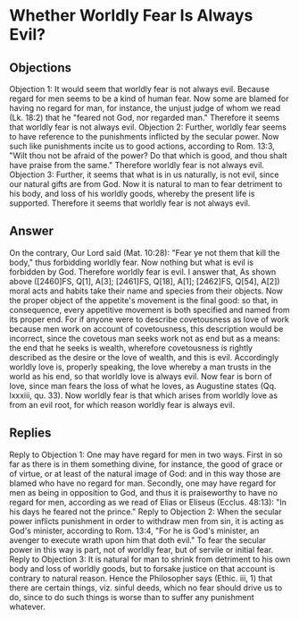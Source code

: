 # Whether Worldly Fear Is Always Evil?
## Objections
Objection 1: It would seem that worldly fear is not always evil. Because regard for men seems to be a kind of human fear. Now some are blamed for having no regard for man, for instance, the unjust judge of whom we read (Lk. 18:2) that he "feared not God, nor regarded man." Therefore it seems that worldly fear is not always evil.
Objection 2: Further, worldly fear seems to have reference to the punishments inflicted by the secular power. Now such like punishments incite us to good actions, according to Rom. 13:3, "Wilt thou not be afraid of the power? Do that which is good, and thou shalt have praise from the same." Therefore worldly fear is not always evil.
Objection 3: Further, it seems that what is in us naturally, is not evil, since our natural gifts are from God. Now it is natural to man to fear detriment to his body, and loss of his worldly goods, whereby the present life is supported. Therefore it seems that worldly fear is not always evil.
## Answer
On the contrary, Our Lord said (Mat. 10:28): "Fear ye not them that kill the body," thus forbidding worldly fear. Now nothing but what is evil is forbidden by God. Therefore worldly fear is evil.
I answer that, As shown above ([2460]FS, Q[1], A[3]; [2461]FS, Q[18], A[1]; [2462]FS, Q[54], A[2]) moral acts and habits take their name and species from their objects. Now the proper object of the appetite's movement is the final good: so that, in consequence, every appetitive movement is both specified and named from its proper end. For if anyone were to describe covetousness as love of work because men work on account of covetousness, this description would be incorrect, since the covetous man seeks work not as end but as a means: the end that he seeks is wealth, wherefore covetousness is rightly described as the desire or the love of wealth, and this is evil. Accordingly worldly love is, properly speaking, the love whereby a man trusts in the world as his end, so that worldly love is always evil. Now fear is born of love, since man fears the loss of what he loves, as Augustine states (Qq. lxxxiii, qu. 33). Now worldly fear is that which arises from worldly love as from an evil root, for which reason worldly fear is always evil.
## Replies
Reply to Objection 1: One may have regard for men in two ways. First in so far as there is in them something divine, for instance, the good of grace or of virtue, or at least of the natural image of God: and in this way those are blamed who have no regard for man. Secondly, one may have regard for men as being in opposition to God, and thus it is praiseworthy to have no regard for men, according as we read of Elias or Eliseus (Ecclus. 48:13): "In his days he feared not the prince."
Reply to Objection 2: When the secular power inflicts punishment in order to withdraw men from sin, it is acting as God's minister, according to Rom. 13:4, "For he is God's minister, an avenger to execute wrath upon him that doth evil." To fear the secular power in this way is part, not of worldly fear, but of servile or initial fear.
Reply to Objection 3: It is natural for man to shrink from detriment to his own body and loss of worldly goods, but to forsake justice on that account is contrary to natural reason. Hence the Philosopher says (Ethic. iii, 1) that there are certain things, viz. sinful deeds, which no fear should drive us to do, since to do such things is worse than to suffer any punishment whatever.